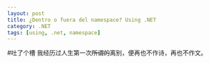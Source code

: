 ```yaml
---
layout: post
title: ¿Dentro o fuera del namespace? Using .NET
category: .NET
tags: [using, .net, namespace]
---
```

#吐了个槽
我经历过人生第一次<del>所谓的</del>离别，便再也不作诗，再也不作文。


